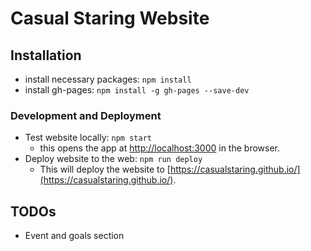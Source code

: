 # Casual Staring Website

## Installation
- install necessary packages: `npm install`
- install gh-pages: `npm install -g gh-pages --save-dev`

### Development and Deployment
- Test website locally: `npm start`
    - this opens the app at [http://localhost:3000](http://localhost:3000) in the browser.
- Deploy website to the web: `npm run deploy`
    - This will deploy the website to [https://casualstaring.github.io/](https://casualstaring.github.io/).


## TODOs
- Event and goals section
